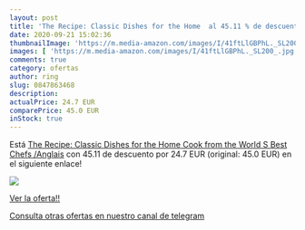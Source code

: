 ```yaml
---
layout: post
title: 'The Recipe: Classic Dishes for the Home  al 45.11 % de descuento'
date: 2020-09-21 15:02:36
thumbnailImage: 'https://m.media-amazon.com/images/I/41ftLlGBPhL._SL200_.jpg'
images: [ 'https://m.media-amazon.com/images/I/41ftLlGBPhL._SL200_.jpg' ]
comments: true
category: ofertas
author: ring
slug: 0847863468
description:
actualPrice: 24.7 EUR
comparePrice: 45.0 EUR
inStock: true
---
```


Está [The Recipe: Classic Dishes for the Home Cook from the World S Best Chefs /Anglais](https://www.amazon.com/dp/0847863468/?tag=redken08-20) con 45.11 de descuento por 24.7 EUR (original: 45.0 EUR) en el siguiente enlace!

[![](https://m.media-amazon.com/images/I/41ftLlGBPhL._SL200_.jpg)](https://www.amazon.com/dp/0847863468/?tag=redken08-20)

[Ver la oferta!!](https://www.amazon.com/dp/0847863468/?tag=redken08-20)

[Consulta otras ofertas en nuestro canal de telegram](https://t.me/s/ofertas25)
